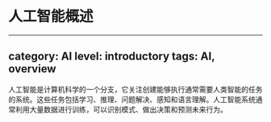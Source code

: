 # 人工智能概述

---
category: AI
level: introductory
tags: AI, overview
---

人工智能是计算机科学的一个分支，它关注创建能够执行通常需要人类智能的任务的系统。这些任务包括学习、推理、问题解决、感知和语言理解。人工智能系统通常利用大量数据进行训练，可以识别模式、做出决策和预测未来行为。